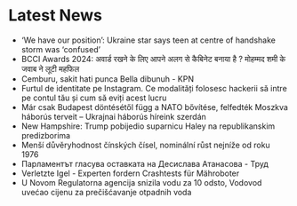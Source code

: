 # Latest News
-  ‘We have our position’: Ukraine star says teen at centre of handshake storm was ‘confused’
-  BCCI Awards 2024: अवार्ड रखने के लिए आपने अलग से कैबिनेट बनाया है ? मोहम्मद शमी के जवाब ने लूटी महफिल
-  Cemburu, sakit hati punca Bella dibunuh - KPN
-  Furtul de identitate pe Instagram. Ce modalități folosesc hackerii să intre pe contul tău și cum să eviți acest lucru
-  Már csak Budapest döntésétől függ a NATO bővítése, felfedték Moszkva háborús terveit – Ukrajnai háborús híreink szerdán
-  New Hampshire: Trump pobijedio suparnicu Haley na republikanskim predizborima
-  Menší důvěryhodnost čínských čísel, nominální růst nejníže od roku 1976
-  Парламентът гласува оставката на Десислава Атанасова - Труд
-  Verletzte Igel - Experten fordern Crashtests für Mähroboter
-  U Novom Regulatorna agencija snizila vodu za 10 odsto, Vodovod uvećao cijenu za prečišćavanje otpadnih voda
